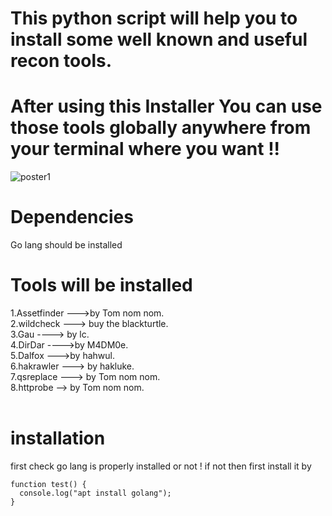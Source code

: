# This python script will help you to install some well known and useful recon tools.
# After using this Installer You can use those tools globally anywhere from your terminal where you want !!
![poster1](https://user-images.githubusercontent.com/45453772/115601152-400ebd00-a2ff-11eb-9529-208014d01473.png)

# Dependencies 
Go lang should be installed

# Tools will be installed  <br />
1.Assetfinder --->by Tom nom nom. <br />
2.wildcheck ---> buy the blackturtle. <br />
3.Gau ----> by lc. <br />
4.DirDar ---->by M4DM0e. <br /> 
5.Dalfox --->by hahwul. <br />
6.hakrawler ---> by hakluke. <br />
7.qsreplace ---> by Tom nom nom. <br />
8.httprobe --> by Tom nom nom. <br /> <br />


# installation
first check go lang is properly installed or not ! if not then first install it by 
```
function test() {
  console.log("apt install golang");
}
```
